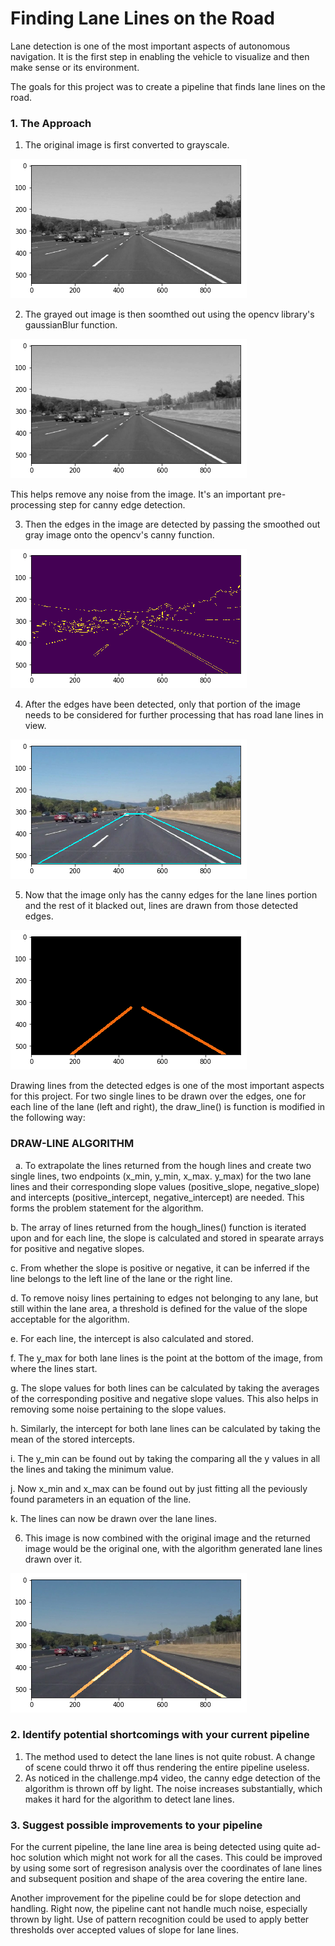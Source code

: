 # **Finding Lane Lines on the Road** 

Lane detection is one of the most important aspects of autonomous navigation. It is the first step in enabling the vehicle to visualize and then make sense or its environment.

The goals for this project was to create a pipeline that finds lane lines on the road.

[//]: # (Image References)

### 1. The Approach

1. The original image is first converted to grayscale.

[image1]: ./screenshots/gray.png "Grayscale image"  
![alt text][image1]

2. The grayed out image is then soomthed out using the opencv library's gaussianBlur function.

[image2]: ./screenshots/gray_smooth.png "Smoothed out grayscale image"
![alt text][image2]

This helps remove any noise from the image. It's an important pre-processing step for canny edge detection.

3. Then the edges in the image are detected by passing the smoothed out gray image onto the opencv's canny function. 

[image3]: ./screenshots/canny.png "Canny Edge Detection"
![alt text][image3]

4. After the edges have been detected, only that portion of the image needs to be considered for further processing that has road lane lines in view.

[image4]: ./screenshots/polygon.png "Polygon shape to take the portion from the image having lane lines"
![alt text][image4] 

5. Now that the image only has the canny edges for the lane lines portion and the rest of it blacked out, lines are drawn from those detected edges.

[image5]: ./screenshots/hough.png "Hough lines drawn for the lane lines"
![alt text][image5]

Drawing lines from the detected edges is one of the most important aspects for this project. For two single lines to be drawn over the edges, one for each line of the lane (left and right), the draw_line() is function is modified in the following way:

  ### DRAW-LINE ALGORITHM
  
   a. To extrapolate the lines returned from the hough lines and create two single lines, two endpoints (x_min, y_min, x_max. y_max) for the two lane lines and their corresponding  slope values (positive_slope, negative_slope) and intercepts (positive_intercept, negative_intercept) are needed. This forms the problem statement for the algorithm.
  
   b. The array of lines returned from the hough_lines() function is iterated upon and for each line, the slope is calculated and stored in spearate arrays for positive and negative slopes.
  
   c. From whether the slope is positive or negative, it can be inferred if the line belongs to the left line of the lane or the right line.
  
   d. To remove noisy lines pertaining to edges not belonging to any lane, but still within the lane area, a threshold is defined for the value of the slope acceptable for the algorithm.
  
  e. For each line, the intercept is also calculated and stored.
  
  f. The y_max for both lane lines is the point at the bottom of the image, from where the lines start.
  
  g. The slope values for both lines can be calculated by taking the averages of the corresponding positive and negative slope values. This also helps in removing some noise pertaining to the slope values.
  
  h. Similarly, the intercept for both lane lines can be calculated by taking the mean of the stored intercepts.
  
  i. The y_min can be found out by taking the comparing all the y values in all the lines and taking the minimum value.
  
  j. Now x_min and x_max can be found out by just fitting all the peviously found parameters in an equation of the line.
  
  k. The lines can now be drawn over the lane lines.

6. This image is now combined with the original image and the returned image would be the original one, with the algorithm generated lane lines drawn over it.

[image6]: ./screenshots/result.png "Final image with the generated lane lines"
![alt text][image6]


### 2. Identify potential shortcomings with your current pipeline

1. The method used to detect the lane lines is not quite robust. A change of scene could thrwo it off thus rendering the entire pipeline useless.
2. As noticed in the challenge.mp4 video, the canny edge detection of the algorithm is thrown off by light. The noise increases substantially, which makes it hard for the algorithm to detect lane lines.


### 3. Suggest possible improvements to your pipeline

For the current pipeline, the lane line area is being detected using quite ad-hoc solution which might not work for all the cases. This could be improved by using some sort of regresison analysis over the coordinates of lane lines and subsequent position and shape of the area covering the entire lane.

Another improvement for the pipeline could be for slope detection and handling. Right now, the pipeline cant not handle much noise, especially thrown by light. Use of pattern recognition could be used to apply better thresholds over accepted values of slope for lane lines.  
